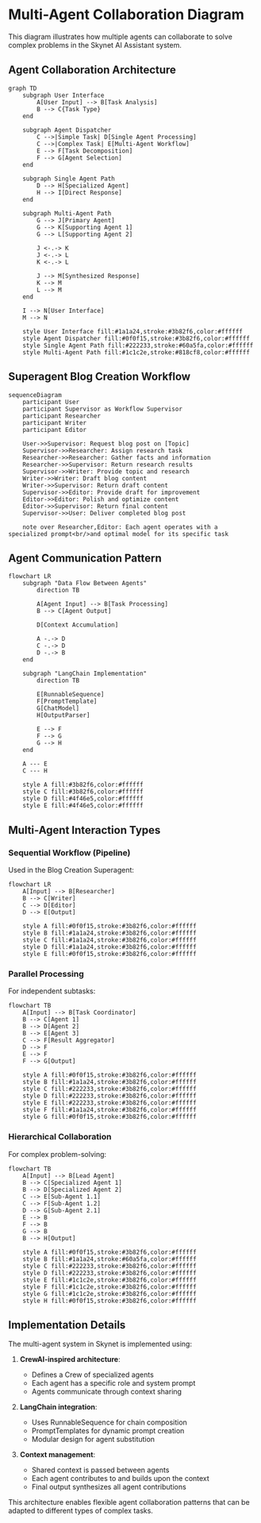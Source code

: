 # Multi-Agent Collaboration Diagram

This diagram illustrates how multiple agents can collaborate to solve complex problems in the Skynet AI Assistant system.

## Agent Collaboration Architecture

```mermaid
graph TD
    subgraph User Interface
        A[User Input] --> B[Task Analysis]
        B --> C{Task Type}
    end
    
    subgraph Agent Dispatcher
        C -->|Simple Task| D[Single Agent Processing]
        C -->|Complex Task| E[Multi-Agent Workflow]
        E --> F[Task Decomposition]
        F --> G[Agent Selection]
    end
    
    subgraph Single Agent Path
        D --> H[Specialized Agent]
        H --> I[Direct Response]
    end
    
    subgraph Multi-Agent Path
        G --> J[Primary Agent]
        G --> K[Supporting Agent 1]
        G --> L[Supporting Agent 2]
        
        J <-.-> K
        J <-.-> L
        K <-.-> L
        
        J --> M[Synthesized Response]
        K --> M
        L --> M
    end
    
    I --> N[User Interface]
    M --> N
    
    style User Interface fill:#1a1a24,stroke:#3b82f6,color:#ffffff
    style Agent Dispatcher fill:#0f0f15,stroke:#3b82f6,color:#ffffff
    style Single Agent Path fill:#222233,stroke:#60a5fa,color:#ffffff
    style Multi-Agent Path fill:#1c1c2e,stroke:#818cf8,color:#ffffff
```

## Superagent Blog Creation Workflow

```mermaid
sequenceDiagram
    participant User
    participant Supervisor as Workflow Supervisor
    participant Researcher
    participant Writer
    participant Editor
    
    User->>Supervisor: Request blog post on [Topic]
    Supervisor->>Researcher: Assign research task
    Researcher->>Researcher: Gather facts and information
    Researcher->>Supervisor: Return research results
    Supervisor->>Writer: Provide topic and research
    Writer->>Writer: Draft blog content
    Writer->>Supervisor: Return draft content
    Supervisor->>Editor: Provide draft for improvement
    Editor->>Editor: Polish and optimize content
    Editor->>Supervisor: Return final content
    Supervisor->>User: Deliver completed blog post
    
    note over Researcher,Editor: Each agent operates with a specialized prompt<br/>and optimal model for its specific task
```

## Agent Communication Pattern

```mermaid
flowchart LR
    subgraph "Data Flow Between Agents"
        direction TB
        
        A[Agent Input] --> B[Task Processing]
        B --> C[Agent Output]
        
        D[Context Accumulation]
        
        A -.-> D
        C -.-> D
        D -.-> B
    end
    
    subgraph "LangChain Implementation"
        direction TB
        
        E[RunnableSequence]
        F[PromptTemplate]
        G[ChatModel]
        H[OutputParser]
        
        E --> F
        F --> G
        G --> H
    end
    
    A --- E
    C --- H
    
    style A fill:#3b82f6,color:#ffffff
    style C fill:#3b82f6,color:#ffffff
    style D fill:#4f46e5,color:#ffffff
    style E fill:#4f46e5,color:#ffffff
```

## Multi-Agent Interaction Types

### Sequential Workflow (Pipeline)
Used in the Blog Creation Superagent:

```mermaid
flowchart LR
    A[Input] --> B[Researcher]
    B --> C[Writer]
    C --> D[Editor]
    D --> E[Output]
    
    style A fill:#0f0f15,stroke:#3b82f6,color:#ffffff
    style B fill:#1a1a24,stroke:#3b82f6,color:#ffffff
    style C fill:#1a1a24,stroke:#3b82f6,color:#ffffff
    style D fill:#1a1a24,stroke:#3b82f6,color:#ffffff
    style E fill:#0f0f15,stroke:#3b82f6,color:#ffffff
```

### Parallel Processing
For independent subtasks:

```mermaid
flowchart TB
    A[Input] --> B[Task Coordinator]
    B --> C[Agent 1]
    B --> D[Agent 2]
    B --> E[Agent 3]
    C --> F[Result Aggregator]
    D --> F
    E --> F
    F --> G[Output]
    
    style A fill:#0f0f15,stroke:#3b82f6,color:#ffffff
    style B fill:#1a1a24,stroke:#3b82f6,color:#ffffff
    style C fill:#222233,stroke:#3b82f6,color:#ffffff
    style D fill:#222233,stroke:#3b82f6,color:#ffffff
    style E fill:#222233,stroke:#3b82f6,color:#ffffff
    style F fill:#1a1a24,stroke:#3b82f6,color:#ffffff
    style G fill:#0f0f15,stroke:#3b82f6,color:#ffffff
```

### Hierarchical Collaboration
For complex problem-solving:

```mermaid
flowchart TB
    A[Input] --> B[Lead Agent]
    B --> C[Specialized Agent 1]
    B --> D[Specialized Agent 2]
    C --> E[Sub-Agent 1.1]
    C --> F[Sub-Agent 1.2]
    D --> G[Sub-Agent 2.1]
    E --> B
    F --> B
    G --> B
    B --> H[Output]
    
    style A fill:#0f0f15,stroke:#3b82f6,color:#ffffff
    style B fill:#1a1a24,stroke:#60a5fa,color:#ffffff
    style C fill:#222233,stroke:#3b82f6,color:#ffffff
    style D fill:#222233,stroke:#3b82f6,color:#ffffff
    style E fill:#1c1c2e,stroke:#3b82f6,color:#ffffff
    style F fill:#1c1c2e,stroke:#3b82f6,color:#ffffff
    style G fill:#1c1c2e,stroke:#3b82f6,color:#ffffff
    style H fill:#0f0f15,stroke:#3b82f6,color:#ffffff
```

## Implementation Details

The multi-agent system in Skynet is implemented using:

1. **CrewAI-inspired architecture**: 
   - Defines a Crew of specialized agents
   - Each agent has a specific role and system prompt
   - Agents communicate through context sharing

2. **LangChain integration**:
   - Uses RunnableSequence for chain composition
   - PromptTemplates for dynamic prompt creation
   - Modular design for agent substitution

3. **Context management**:
   - Shared context is passed between agents
   - Each agent contributes to and builds upon the context
   - Final output synthesizes all agent contributions

This architecture enables flexible agent collaboration patterns that can be adapted to different types of complex tasks.
